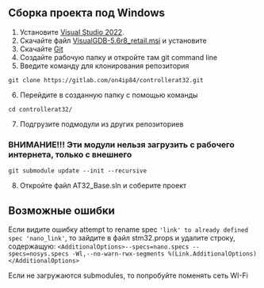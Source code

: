 ## Сборка проекта под Windows

1. Установите [Visual Studio 2022](https://visualstudio.microsoft.com/ru/downloads/).
2. Скачайте файл [VisualGDB-5.6r8_retail.msi](https://fost.ws/soft/visualgdb-5-6-r8-key-2023/?ysclid=m8cre3j7go885579343) и установите
3. Скачайте [Git](https://git-scm.com/downloads/win/)
4. Создайте рабочую папку и откройте там git command line
5. Введите команду для клонирования репозитория 

```git clone https://gitlab.com/on4ip84/controllerat32.git```

6. Перейдите в созданную папку с помощью команды

```cd controllerat32/```

7. Подгрузите подмодули из других репозиториев
### ВНИМАНИЕ!!! Эти модули нельзя загрузить с рабочего интернета, только с внешнего

```git submodule update --init --recursive```

8. Откройте файл AT32_Base.sln и соберите проект



## Возможные ошибки
Если видите ошибку attempt to rename spec ```'link' to already defined spec 'nano_link'```, то зайдите в файл stm32.props и удалите строку, содержащую: ```<AdditionalOptions>--specs=nano.specs --specs=nosys.specs -Wl,--no-warn-rwx-segments %(Link.AdditionalOptions)</AdditionalOptions>```

Если не загружаются submodules, то попробуйте поменять сеть WI-Fi
